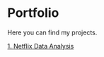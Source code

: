 # Portfolio

Here you can find my projects.

 <a href=https://github.com/07Shiraz/Netflix-Data-Exploration-and-Visualization> 1. Netflix Data Analysis </a>
